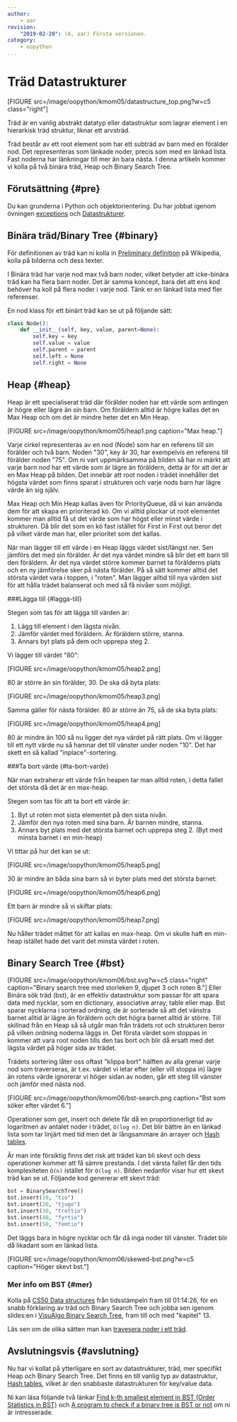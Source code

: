 ```yaml
---
author:
    - aar
revision:
    "2019-02-20": (A, aar) Första versionen.
category:
    - oopython
...
```

Träd Datastrukturer
===================================

[FIGURE src=/image/oopython/kmom05/datastructure_top.png?w=c5 class="right"]

Träd är en vanlig abstrakt datatyp eller datastruktur som lagrar element i en hierarkisk träd struktur, liknar ett arvsträd.

<!--more-->

Träd består av ett root element som har ett subträd av barn med en förälder nod. Det representeras som länkade noder, precis som med en länkad lista. Fast noderna har länkningar till mer än bara nästa. I denna artikeln kommer vi kolla på två binära träd, Heap och Binary Search Tree.



Förutsättning {#pre}
-------------------------------

Du kan grunderna i Python och objektorientering. Du har jobbat igenom övningen [exceptions](kunskap/exceptions) och [Datastrukturer](kunskap/datastrukturer).



Binära träd/Binary Tree {#binary}
-------------------------------

För definitionen av träd kan ni kolla in [Preliminary definition](https://en.wikipedia.org/wiki/Tree_(data_structure)#Preliminary_definition) på Wikipedia, kolla på bilderna och dess texter.

I Binära träd har varje nod max två barn noder, vilket betyder att icke-binära träd kan ha flera barn noder. Det är samma koncept, bara det att ens kod behöver ha koll på flera noder i varje nod. Tänk er en länkad lista med fler referenser.

En nod klass för ett binärt träd kan se ut på följande sätt:

```python
class Node():
    def __init__(self, key, value, parent=None):
        self.key = key
        self.value = value
        self.parent = parent
        self.left = None
        self.right = None
```



Heap {#heap}
-------------------------------

Heap är ett specialiserat träd där förälder noden har ett värde som antingen är högre eller lägre än sin barn. Om föräldern alltid är högre kallas det en Max Heap och om det är mindre heter det en Min Heap.

[FIGURE src=/image/oopython/kmom05/heap1.png caption="Max heap."]

Varje cirkel representeras av en nod (Node) som har en referens till sin förälder och två barn. Noden "30", key är 30, har exempelvis en referens till förälder noden "75". Om ni vart uppmärksamma på bilden så har ni märkt att varje barn nod har ett värde som är lägre än föräldern, detta är för att det är en Max Heap på bilden. Det innebär att root noden i trädet innehåller det högsta värdet som finns sparat i strukturen och varje nods barn har lägre värde än sig själv.

Max Heap och Min Heap kallas även för PriorityQueue, då vi kan använda dem för att skapa en prioriterad kö. Om vi alltid plockar ut root elementet kommer man alltid få ut det värde som har högst eller minst värde i strukturen. Då blir det som en kö fast istället för First in First out beror det på vilket värde man har, eller prioritet som det kallas.

När man lägger till ett värde i en Heap läggs värdet sist/längst ner. Sen jämförs det med sin förälder. Är det nya värdet mindre så blir det ett barn till den föräldern. Är det nya värdet större kommer barnet ta förälderns plats och en ny jämförelse sker på nästa förälder. På så sätt kommer alltid det största värdet vara i toppen, i "roten". Man lägger alltid till nya värden sist för att hålla trädet balanserat och med så få nivåer som möjligt.

###Lägga till {#lagga-till}  

Stegen som tas för att lägga till värden är:  
1. Lägg till element i den lägsta nivån.  
2. Jämför värdet med föräldern. Är föräldern större, stanna.  
3. Annars byt plats på dem och upprepa steg 2.

Vi lägger till värdet "80":  

[FIGURE src=/image/oopython/kmom05/heap2.png]

80 är större än sin förälder, 30. De ska då byta plats:  

[FIGURE src=/image/oopython/kmom05/heap3.png]  

Samma gäller för nästa förälder. 80 är större än 75, så de ska byta plats:  

[FIGURE src=/image/oopython/kmom05/heap4.png]  

80 är mindre än 100 så nu ligger det nya värdet på rätt plats. Om vi lägger till ett nytt värde nu så hamnar det till vänster under noden "10". Det har skett en så kallad "inplace"-sortering.



###Ta bort värde {#ta-bort-varde}  

När man extraherar ett värde från heapen tar man alltid roten, i detta fallet det största då det är en max-heap.  

Stegen som tas för att ta bort ett värde är:  
1. Byt ut roten mot sista elementet på den sista nivån.  
2. Jämför den nya roten med sina barn. Är barnen mindre, stanna.  
3. Annars byt plats med det största barnet och upprepa steg 2. (Byt med minsta barnet i en min-heap)  

Vi tittar på hur det kan se ut:  

[FIGURE src=/image/oopython/kmom05/heap5.png]  

30 är mindre än båda sina barn så vi byter plats med det största barnet:  

[FIGURE src=/image/oopython/kmom05/heap6.png]  

Ett barn är mindre så vi skiftar plats:  

[FIGURE src=/image/oopython/kmom05/heap7.png]

Nu håller trädet måttet för att kallas en max-heap. Om vi skulle haft en min-heap istället hade det varit det minsta värdet i roten.



Binary Search Tree {#bst}
-------------------------------

[FIGURE src=/image/oopython/kmom06/bst.svg?w=c5 class="right" caption="Binary search tree med storleken 9, djupet 3 och roten 8."]
Eller Binära sök träd (bst), är en effektiv datastruktur som passar för att spara data med nycklar, som en dictionary, associative array, table eller map. Bst sparar nycklarna i sorterad ordning, de är sorterade så att det vänstra barnet alltid är lägre än föräldern och det högra barnet alltid är större. Till skillnad från en Heap så så utgår man från trädets rot och strukturen beror på vilken ordning noderna läggs in. Det första värdet som stoppas in kommer att vara root noden tills den tas bort och blir då ersatt med det lägsta värdet på höger sida av trädet.

Trädets sortering låter oss oftast "klippa bort" hälften av alla grenar varje nod som traverseras, är t.ex. värdet vi letar efter (eller vill stoppa in) lägre än rotens värde ignorerar vi höger sidan av noden, går ett steg till vänster och jämför med nästa nod.

[FIGURE src=/image/oopython/kmom06/bst-search.png caption="Bst som söker efter värdet 6."]

Operationer som get, insert och delete får då en proportionerligt tid av logaritmen av antalet noder i trädet, `O(log n)`. Det blir bättre än en länkad lista som tar linjärt med tid men det är långsammare än arrayer och [Hash tables](https://en.wikipedia.org/wiki/Hash_table).

Är man inte försiktig finns det risk att trädet kan bli skevt och dess operationer kommer att få sämre prestanda. I det värsta fallet får den tids komplexiteten `O(n)` istället för `O(log n)`. Bilden nedanför visar hur ett skevt träd kan se ut. Följande kod genererar ett skevt träd:


```python
bst = BinarySearchTree()
bst.insert(10, "tio")
bst.insert(20, "tjugo")
bst.insert(30, "trettio")
bst.insert(40, "fyrtio")
bst.insert(50, "femtio")
```

Det läggs bara in högre nycklar och får då inga noder till vänster. Trädet blir då likadant som en länkad lista.

[FIGURE src=/image/oopython/kmom06/skewed-bst.png?w=c5 caption="Höger skevt bst."]

### Mer info om BST {#mer}

Kolla på [CS50 Data structures](https://www.youtube.com/watch?v=pA-8eBZvN1E&t=3473s) från tidsstämpeln fram till 01:14:26, för en snabb förklaring av träd och Binary Search Tree och jobba sen igenom slides:en i [VisuAlgo Binary Search Tree](https://visualgo.net/en/bst?slide=1), fram till och med "kapitel" 13.

Läs sen om de olika sätten man kan [travesera noder i ett träd](https://en.wikipedia.org/wiki/Tree_traversal).

Avslutningsvis {#avslutning}
------------------------------

Nu har vi kollat på ytterligare en sort av datastrukturer, träd, mer specifikt Heap och Binary Search Tree. Det finns en till vanlig typ av datastruktur,  [Hash tables](https://en.wikipedia.org/wiki/Hash_table), vilket är den snabbaste datastrukturen för key/value data.

Ni kan läsa följande två länkar [Find k-th smallest element in BST (Order Statistics in BST)](https://www.geeksforgeeks.org/find-k-th-smallest-element-in-bst-order-statistics-in-bst/) och [A program to check if a binary tree is BST or not](https://www.geeksforgeeks.org/a-program-to-check-if-a-binary-tree-is-bst-or-not/) om ni är intresserade.
